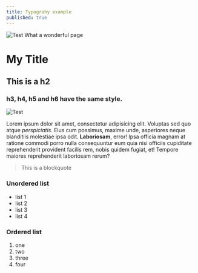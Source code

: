 ```yaml
---
title: Typograhy example
published: true
---
```

![Test](/emerald/img/img-test.png "Test")
What a wonderful page

# My Title

## This is a h2

### h3, h4, h5 and h6 have the same style.
![Test](/emerald/img/img-test.png "Test")

Lorem ipsum dolor sit amet, consectetur adipisicing elit. Voluptas sed quo atque *perspiciatis*. Eius cum possimus, maxime unde, asperiores neque blanditiis molestiae ipsa odit. **Laboriosam**, error! Ipsa officia magnam at ratione commodi porro nulla consequuntur eum quia nisi officiis cupiditate reprehenderit provident facilis rem, nobis quidem fugiat, et! Tempore maiores reprehenderit laboriosam rerum? 

> This is a blockquote

### Unordered list
- list 1
- list 2
- list 3
- list 4

### Ordered list
1. one
2. two
3. three
4. four
